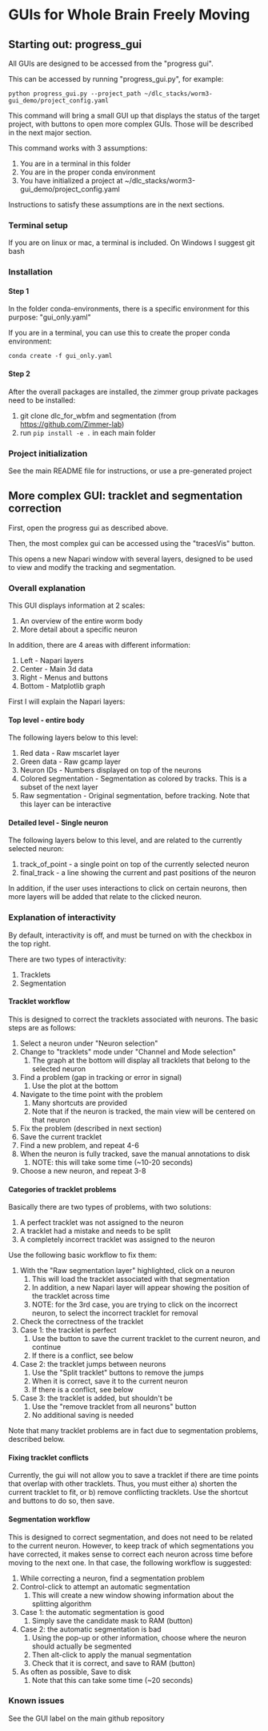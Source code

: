 # GUIs for Whole Brain Freely Moving

## Starting out: progress_gui

All GUIs are designed to be accessed from the "progress gui".

This can be accessed by running "progress_gui.py", for example:

```commandline
python progress_gui.py --project_path ~/dlc_stacks/worm3-gui_demo/project_config.yaml
```

This command will bring a small GUI up that displays the status of the target project, with buttons to open more complex GUIs.
Those will be described in the next major section.

This command works with 3 assumptions:
1. You are in a terminal in this folder
2. You are in the proper conda environment
3. You have initialized a project at ~/dlc_stacks/worm3-gui_demo/project_config.yaml

Instructions to satisfy these assumptions are in the next sections.

### Terminal setup

If you are on linux or mac, a terminal is included. On Windows I suggest git bash

### Installation

#### Step 1
In the folder conda-environments, there is a specific environment for this purpose: "gui_only.yaml"

If you are in a terminal, you can use this to create the proper conda environment:

```commandline
conda create -f gui_only.yaml
```

#### Step 2
After the overall packages are installed, the zimmer group private packages need to be installed:

1. git clone dlc_for_wbfm and segmentation (from https://github.com/Zimmer-lab)
2. run ```pip install -e .``` in each main folder

### Project initialization

See the main README file for instructions, or use a pre-generated project

## More complex GUI: tracklet and segmentation correction

First, open the progress gui as described above.

Then, the most complex gui can be accessed using the "tracesVis" button.

This opens a new Napari window with several layers, designed to be used to view and modify the tracking and segmentation.

### Overall explanation

This GUI displays information at 2 scales:
1. An overview of the entire worm body
2. More detail about a specific neuron

In addition, there are 4 areas with different information:
1. Left - Napari layers
2. Center - Main 3d data
3. Right - Menus and buttons
4. Bottom - Matplotlib graph

First I will explain the Napari layers:

#### Top level - entire body

The following layers below to this level:
1. Red data - Raw mscarlet layer
2. Green data - Raw gcamp layer
3. Neuron IDs - Numbers displayed on top of the neurons
4. Colored segmentation - Segmentation as colored by tracks. This is a subset of the next layer 
5. Raw segmentation - Original segmentation, before tracking. Note that this layer can be interactive

#### Detailed level - Single neuron

The following layers below to this level, and are related to the currently selected neuron:
1. track_of_point - a single point on top of the currently selected neuron
2. final_track - a line showing the current and past positions of the neuron

In addition, if the user uses interactions to click on certain neurons, then more layers will be added that relate to the clicked neuron.

### Explanation of interactivity

By default, interactivity is off, and must be turned on with the checkbox in the top right.

There are two types of interactivity:
1. Tracklets 
2. Segmentation

#### Tracklet workflow

This is designed to correct the tracklets associated with neurons.
The basic steps are as follows:

1. Select a neuron under "Neuron selection"
2. Change to "tracklets" mode under "Channel and Mode selection"
   1. The graph at the bottom will display all tracklets that belong to the selected neuron
3. Find a problem (gap in tracking or error in signal)
   1. Use the plot at the bottom
4. Navigate to the time point with the problem
   1. Many shortcuts are provided
   2. Note that if the neuron is tracked, the main view will be centered on that neuron
5. Fix the problem (described in next section)
6. Save the current tracklet
7. Find a new problem, and repeat 4-6
8. When the neuron is fully tracked, save the manual annotations to disk
   1. NOTE: this will take some time (~10-20 seconds)
9. Choose a new neuron, and repeat 3-8

#### Categories of tracklet problems

Basically there are two types of problems, with two solutions:

1. A perfect tracklet was not assigned to the neuron
2. A tracklet had a mistake and needs to be split
3. A completely incorrect tracklet was assigned to the neuron

Use the following basic workflow to fix them:
1. With the "Raw segmentation layer" highlighted, click on a neuron
   1. This will load the tracklet associated with that segmentation
   2. In addition, a new Napari layer will appear showing the position of the tracklet across time
   3. NOTE: for the 3rd case, you are trying to click on the incorrect neuron, to select the incorrect tracklet for removal
2. Check the correctness of the tracklet
3. Case 1: the tracklet is perfect
   1. Use the button to save the current tracklet to the current neuron, and continue
   2. If there is a conflict, see below
4. Case 2: the tracklet jumps between neurons
   1. Use the "Split tracklet" buttons to remove the jumps
   2. When it is correct, save it to the current neuron
   3. If there is a conflict, see below
5. Case 3: the tracklet is added, but shouldn't be
   1. Use the "remove tracklet from all neurons" button
   2. No additional saving is needed

Note that many tracklet problems are in fact due to segmentation problems, described below.

#### Fixing tracklet conflicts

Currently, the gui will not allow you to save a tracklet if there are time points that overlap with other tracklets.
Thus, you must either a) shorten the current tracklet to fit, or b) remove conflicting tracklets.
Use the shortcut and buttons to do so, then save.

#### Segmentation workflow

This is designed to correct segmentation, and does not need to be related to the current neuron.
However, to keep track of which segmentations you have corrected, it makes sense to correct each neuron across time before moving to the next one.
In that case, the following workflow is suggested:

1. While correcting a neuron, find a segmentation problem
2. Control-click to attempt an automatic segmentation
   1. This will create a new window showing information about the splitting algorithm
3. Case 1: the automatic segmentation is good
   1. Simply save the candidate mask to RAM (button)
4. Case 2: the automatic segmentation is bad
   1. Using the pop-up or other information, choose where the neuron should actually be segmented
   2. Then alt-click to apply the manual segmentation
   3. Check that it is correct, and save to RAM (button)
5. As often as possible, Save to disk
   1. Note that this can take some time (~20 seconds)
   
### Known issues

See the GUI label on the main github repository 
